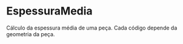 # EspessuraMedia

Cálculo da espessura média de uma peça. Cada código depende da geometria da peça.
